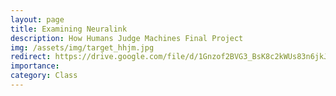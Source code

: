 ```yaml
---
layout: page
title: Examining Neuralink
description: How Humans Judge Machines Final Project
img: /assets/img/target_hhjm.jpg
redirect: https://drive.google.com/file/d/1Gnzof2BVG3_BsK8c2kWUs83n6jkJFibn/view?usp=sharing
importance:
category: Class
---
```

